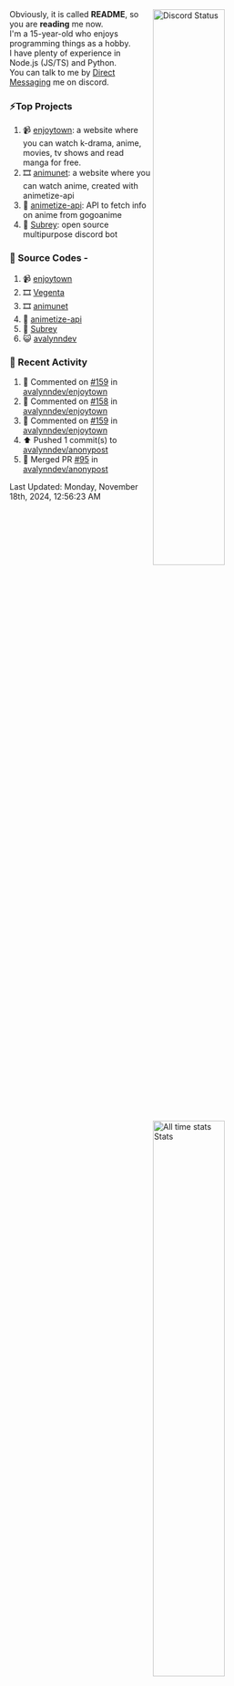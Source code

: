 <a href="https://discord.com/users/735059235141845003" target="_blank">
	<img width="50%" align="right" alt="Discord Status" src="https://lanyard.cnrad.dev/api/735059235141845003?bg=1f1f1f&borderRadius=5px">
</a>
<a href="https://wakatime.com/@Avalynn" target="_blank">
	<img width="50%" align="right" alt="All time stats Stats" src="https://github-readme-stats-one-liard-37.vercel.app/api/wakatime?username=avalynn&border_radius=5px&theme=dark&bg_color=1f1f1f&border_color=1f1f1f&icon_color=58a6ff&show_icons=true&disable_animations=true&custom_title=All%20Time%20Stats&v=2\&layout=compact">
</a>

<div align="left">
Obviously, it is called <b>README</b>, so you are <b>reading</b> me now.<br> 
I'm a 15-year-old who enjoys programming things as a hobby. <br>
I have plenty of experience in Node.js (JS/TS) and Python.<br>
You can talk to me by <a href="https://discord.com/users/735059235141845003">Direct Messaging</a> me on discord.<br>
</div>

### ⚡Top Projects
1. 📹 [enjoytown](https://enjoytown.netlify.app/): a website where you can watch k-drama, anime, movies, tv shows and read manga for free.
2. 🎞️ [animunet](https://animunet.vercel.app): a website where you can watch anime, created with animetize-api
3. 🎉 [animetize-api](https://animetize-api.vercel.app): API to fetch info on anime from gogoanime 
2. 🤖 [Subrey](https://github.com/InfiniteDevs/Subrey): open source multipurpose discord bot

### 📄 Source Codes -
1. 📹 [enjoytown](https://github.com/avalynndev/enjoytown) 
2. 🎞️ [Vegenta](https://github.com/InfiniteDevs/vegenta)
3. 🎞️ [animunet](https://github.com/InfiniteDevs/animunet)
4. 🎉 [animetize-api](https://github.com/avalynndev/animetize-api)
5. 🤖 [Subrey](https://github.com/InfiniteDevs/Subrey)
6. 😺 [avalynndev](https://github.com/avalynndev/avalynn-web)

### 📄 Recent Activity

<!--RECENT_ACTIVITY:start-->
1. 💬 Commented on [#159](https://github.com/avalynndev/enjoytown/issues/159#issuecomment-2472154495) in [avalynndev/enjoytown](https://github.com/avalynndev/enjoytown)<br>
2. 💬 Commented on [#158](https://github.com/avalynndev/enjoytown/issues/158#issuecomment-2469409064) in [avalynndev/enjoytown](https://github.com/avalynndev/enjoytown)<br>
3. 💬 Commented on [#159](https://github.com/avalynndev/enjoytown/issues/159#issuecomment-2469408553) in [avalynndev/enjoytown](https://github.com/avalynndev/enjoytown)<br>
4. ⬆️ Pushed 1 commit(s) to [avalynndev/anonypost](https://github.com/avalynndev/anonypost)<br>
5. 🎉 Merged PR [#95](https://github.com/avalynndev/anonypost/pull/95) in [avalynndev/anonypost](https://github.com/avalynndev/anonypost)<br>
<!--RECENT_ACTIVITY:end-->

<!--RECENT_ACTIVITY:last_update-->
Last Updated: Monday, November 18th, 2024, 12:56:23 AM
<!--RECENT_ACTIVITY:last_update_end-->
